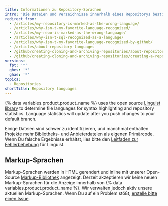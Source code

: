 ```yaml
---
title: Informationen zu Repository-Sprachen
intro: 'Die Dateien und Verzeichnisse innerhalb eines Repositorys bestimmen die Sprachen des Repositorys. Du kannst die Sprachen eines Repositorys anzeigen, um Dir einen schnellen Überblick über das Repository zu verschaffen.'
redirect_from:
  - /articles/my-repository-is-marked-as-the-wrong-language/
  - /articles/why-isn-t-my-favorite-language-recognized/
  - /articles/my-repo-is-marked-as-the-wrong-language/
  - /articles/why-isn-t-sql-recognized-as-a-language/
  - /articles/why-isn-t-my-favorite-language-recognized-by-github/
  - /articles/about-repository-languages
  - /github/creating-cloning-and-archiving-repositories/about-repository-languages
  - /github/creating-cloning-and-archiving-repositories/creating-a-repository-on-github/about-repository-languages
versions:
  fpt: '*'
  ghes: '*'
  ghae: '*'
topics:
  - Repositories
shortTitle: Repository languages
---
```


{% data variables.product.product_name %} uses the open source [Linguist library](https://github.com/github/linguist) to
determine file languages for syntax highlighting and repository statistics. Language statistics will update after you push changes to your default branch.

Einige Dateien sind schwer zu identifizieren, und manchmal enthalten Projekte mehr Bibliotheks- und Anbieterdateien als eigenen Primärcode. Wenn Du falsche Ergebnisse erhältst, lies bitte den [Leitfaden zur Fehlerbehebung](https://github.com/github/linguist/blob/master/docs/troubleshooting.md) für Linguist.

## Markup-Sprachen

Markup-Sprachen werden in HTML gerendert und inline mit unserer Open-Source [Markup-Bibliothek](https://github.com/github/markup) angezeigt. Derzeit akzeptieren wir keine neuen Markup-Sprachen für die Anzeige innerhalb von {% data variables.product.product_name %}. Wir verwalten jedoch aktiv unsere aktuellen Markup-Sprachen. Wenn Du auf ein Problem stößt, [erstelle bitte einen Issue](https://github.com/github/markup/issues/new).
